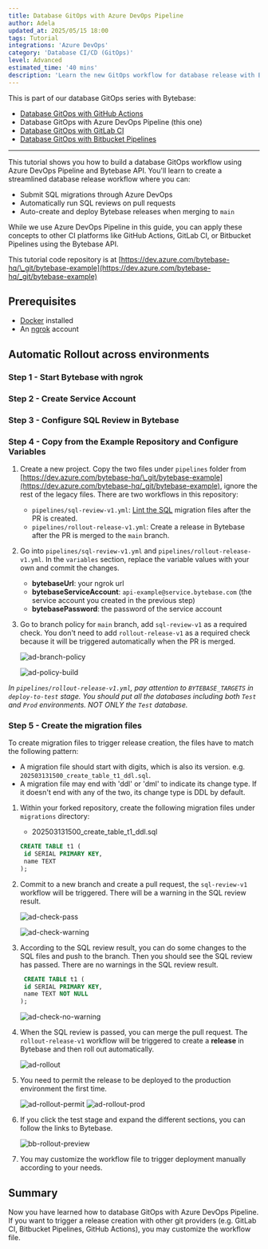 ```yaml
---
title: Database GitOps with Azure DevOps Pipeline
author: Adela
updated_at: 2025/05/15 18:00
tags: Tutorial
integrations: 'Azure DevOps'
category: 'Database CI/CD (GitOps)'
level: Advanced
estimated_time: '40 mins'
description: 'Learn the new GitOps workflow for database release with Bytebase.'
---
```


This is part of our database GitOps series with Bytebase:

- [Database GitOps with GitHub Actions](/docs/tutorials/gitops-github-workflow)
- Database GitOps with Azure DevOps Pipeline (this one)
- [Database GitOps with GitLab CI](/docs/tutorials/gitops-gitlab-workflow)
- [Database GitOps with Bitbucket Pipelines](/docs/tutorials/gitops-bitbucket-workflow)

---

This tutorial shows you how to build a database GitOps workflow using Azure DevOps Pipeline and Bytebase API. You'll learn to create a streamlined database release workflow where you can:

- Submit SQL migrations through Azure DevOps
- Automatically run SQL reviews on pull requests
- Auto-create and deploy Bytebase releases when merging to `main`

While we use Azure DevOps Pipeline in this guide, you can apply these concepts to other CI platforms like GitHub Actions, GitLab CI, or Bitbucket Pipelines using the Bytebase API.

<HintBlock type="info">

This tutorial code repository is at [https://dev.azure.com/bytebase-hq/\_git/bytebase-example](https://dev.azure.com/bytebase-hq/_git/bytebase-example)

</HintBlock>

## Prerequisites

- [Docker](https://www.docker.com/) installed
- An [ngrok](https://ngrok.com/) account

## Automatic Rollout across environments

### Step 1 - Start Bytebase with ngrok

<IncludeBlock url="/docs/get-started/install/vcs-with-ngrok"></IncludeBlock>

### Step 2 - Create Service Account

<IncludeBlock url="/docs/share/tutorials/create-service-account-gitops"></IncludeBlock>

### Step 3 - Configure SQL Review in Bytebase

<IncludeBlock url="/docs/share/tutorials/config-sql-review"></IncludeBlock>

### Step 4 - Copy from the Example Repository and Configure Variables

1. Create a new project. Copy the two files under `pipelines` folder from [https://dev.azure.com/bytebase-hq/\_git/bytebase-example](https://dev.azure.com/bytebase-hq/_git/bytebase-example), ignore the rest of the legacy files. There are two workflows in this repository:

   - `pipelines/sql-review-v1.yml`: [Lint the SQL](/docs/sql-review/overview/) migration files after the PR is created.
   - `pipelines/rollout-release-v1.yml`: Create a release in Bytebase after the PR is merged to the `main` branch.

1. Go into `pipelines/sql-review-v1.yml` and `pipelines/rollout-release-v1.yml`. In the `variables` section, replace the variable values with your own and commit the changes.

   - **bytebaseUrl**: your ngrok url
   - **bytebaseServiceAccount**: `api-example@service.bytebase.com` (the service account you created in the previous step)
   - **bytebasePassword**: the password of the service account

1. Go to branch policy for `main` branch, add `sql-review-v1` as a required check. You don't need to add `rollout-release-v1` as a required check because it will be triggered automatically when the PR is merged.

   ![ad-branch-policy](/content/docs/tutorials/gitops-azure-devops-workflow/ad-branch-policy.webp)

   ![ad-policy-build](/content/docs/tutorials/gitops-azure-devops-workflow/ad-policy-build.webp)

_In `pipelines/rollout-release-v1.yml`, pay attention to `BYTEBASE_TARGETS` in `deploy-to-test` stage. You should put all the databases including both `Test` and `Prod` environments. NOT ONLY the `Test` database._

### Step 5 - Create the migration files

To create migration files to trigger release creation, the files have to match the following pattern:

- A migration file should start with digits, which is also its version. e.g. `202503131500_create_table_t1_ddl.sql`.
- A migration file may end with 'ddl' or 'dml' to indicate its change type. If it doesn't end with any of the two, its change type is DDL by default.

1. Within your forked repository, create the following migration files under `migrations` directory:

   - 202503131500_create_table_t1_ddl.sql

   ```sql
   CREATE TABLE t1 (
    id SERIAL PRIMARY KEY,
    name TEXT
   );
   ```

1. Commit to a new branch and create a pull request, the `sql-review-v1` workflow will be triggered. There will be a warning in the SQL review result.

   ![ad-check-pass](/content/docs/tutorials/gitops-azure-devops-workflow/ad-check-pass.webp)

   ![ad-check-warning](/content/docs/tutorials/gitops-azure-devops-workflow/ad-check-warning.webp)

1. According to the SQL review result, you can do some changes to the SQL files and push to the branch. Then you should see the SQL review has passed. There are no warnings in the SQL review result.

   ```sql
    CREATE TABLE t1 (
    id SERIAL PRIMARY KEY,
    name TEXT NOT NULL
   );
   ```

   ![ad-check-no-warning](/content/docs/tutorials/gitops-azure-devops-workflow/ad-check-no-warning.webp)

1. When the SQL review is passed, you can merge the pull request. The `rollout-release-v1` workflow will be triggered to create a **release** in Bytebase and then roll out automatically.

   ![ad-rollout](/content/docs/tutorials/gitops-azure-devops-workflow/ad-rollout.webp)

1. You need to permit the release to be deployed to the production environment the first time.

   ![ad-rollout-permit](/content/docs/tutorials/gitops-azure-devops-workflow/ad-rollout-permit.webp)
   ![ad-rollout-prod](/content/docs/tutorials/gitops-azure-devops-workflow/ad-rollout-prod.webp)

1. If you click the test stage and expand the different sections, you can follow the links to Bytebase.

   ![bb-rollout-preview](/content/docs/tutorials/gitops-azure-devops-workflow/bb-rollout-preview.webp)

1. You may customize the workflow file to trigger deployment manually according to your needs.

## Summary

Now you have learned how to database GitOps with Azure DevOps Pipeline. If you want to trigger a release creation with other git providers (e.g. GitLab CI, Bitbucket Pipelines, GitHub Actions), you may customize the workflow file.
